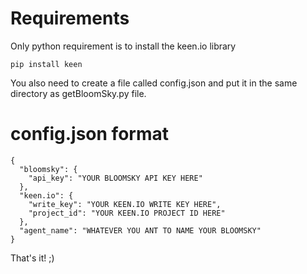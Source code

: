 # Requirements

Only python requirement is to install the keen.io library

`pip install keen`

You also need to create a file called config.json and put it in the same directory as getBloomSky.py file.

# config.json format

```
{
  "bloomsky": {
    "api_key": "YOUR BLOOMSKY API KEY HERE"
  },
  "keen.io": {
    "write_key": "YOUR KEEN.IO WRITE KEY HERE",
    "project_id": "YOUR KEEN.IO PROJECT ID HERE"
  },
  "agent_name": "WHATEVER YOU ANT TO NAME YOUR BLOOMSKY"
}
```

That's it! ;)
